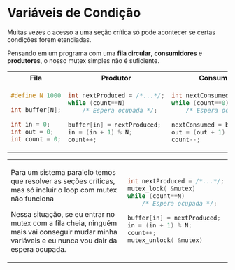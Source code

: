 # Variáveis de Condição

Muitas vezes o acesso a uma seção crítica só pode acontecer se certas condições forem etendiadas.

Pensando em um programa com uma **fila circular**, **consumidores** e **produtores**, o nosso mutex simples não é suficiente.


<table>
<tr>
    <th>Fila</th>
    <th>Produtor</th>
    <th>Consumidor</th>
</tr>
<tr>
<td>

```C
#define N 1000

int buffer[N];

int in = 0;
int out = 0;
int count = 0;
```

</td>
<td>

```C
int nextProduced = /*...*/;
while (count==N)
    /* Espera ocupada */;

buffer[in] = nextProduced;
in = (in + 1) % N;
count++;
```
</td>
<td>

```C
int nextConsumed;
while (count==0)
    /* Espera ocupada */;

nextConsumed = buffer[out];
out = (out + 1) % N;
count--;
```
</td>
</tr>
</table>

<table>
<tr>
<td>

Para um sistema paralelo temos que resolver as seções críticas, mas só incluir o loop com mutex não funciona

Nessa situação, se eu entrar no mutex com a fila cheia, ninguém mais vai conseguir mudar minha variáveis e eu nunca vou dair da espera ocupada.

</td>
<td>

```C
int nextProduced = /*...*/;
mutex_lock( &mutex)
while (count==N)
    /* Espera ocupada */;

buffer[in] = nextProduced;
in = (in + 1) % N;
count++;
mutex_unlock( &mutex)
```

</td>
</tr>
</table>